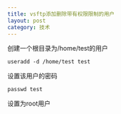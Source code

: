 ```yaml
---
title: vsftp添加删除带有权限限制的用户
layout: post
category: 技术
---
```


创建一个根目录为/home/test的用户

	useradd -d /home/test test

设置该用户的密码

	passwd test

设置为root用户
	
	


